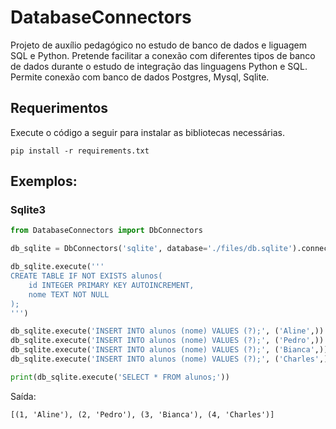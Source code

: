 # DatabaseConnectors
Projeto de auxílio pedagógico no estudo de banco de dados e liguagem SQL e Python. Pretende facilitar a conexão com 
diferentes tipos de banco de dados durante o estudo de integração das linguagens Python e SQL. Permite conexão com
banco de dados Postgres, Mysql, Sqlite.

## Requerimentos
Execute o código a seguir para instalar as bibliotecas necessárias.
```shell
pip install -r requirements.txt
```

## Exemplos:

### Sqlite3

```python
from DatabaseConnectors import DbConnectors

db_sqlite = DbConnectors('sqlite', database='./files/db.sqlite').connect

db_sqlite.execute('''
CREATE TABLE IF NOT EXISTS alunos(
    id INTEGER PRIMARY KEY AUTOINCREMENT,
    nome TEXT NOT NULL 
);
''')

db_sqlite.execute('INSERT INTO alunos (nome) VALUES (?);', ('Aline',))
db_sqlite.execute('INSERT INTO alunos (nome) VALUES (?);', ('Pedro',))
db_sqlite.execute('INSERT INTO alunos (nome) VALUES (?);', ('Bianca',))
db_sqlite.execute('INSERT INTO alunos (nome) VALUES (?);', ('Charles',))

print(db_sqlite.execute('SELECT * FROM alunos;'))
```
Saída:
```shell
[(1, 'Aline'), (2, 'Pedro'), (3, 'Bianca'), (4, 'Charles')]
```


